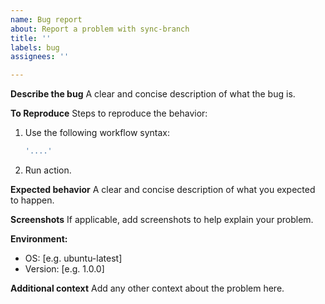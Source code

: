 ```yaml
---
name: Bug report
about: Report a problem with sync-branch
title: ''
labels: bug
assignees: ''

---
```


**Describe the bug**
A clear and concise description of what the bug is.

**To Reproduce**
Steps to reproduce the behavior:
1. Use the following workflow syntax:
   ```yml
   '....'
   ```
2. Run action.

**Expected behavior**
A clear and concise description of what you expected to happen.

**Screenshots**
If applicable, add screenshots to help explain your problem.

**Environment:**
 - OS: [e.g. ubuntu-latest]
 - Version: [e.g. 1.0.0]

**Additional context**
Add any other context about the problem here.
